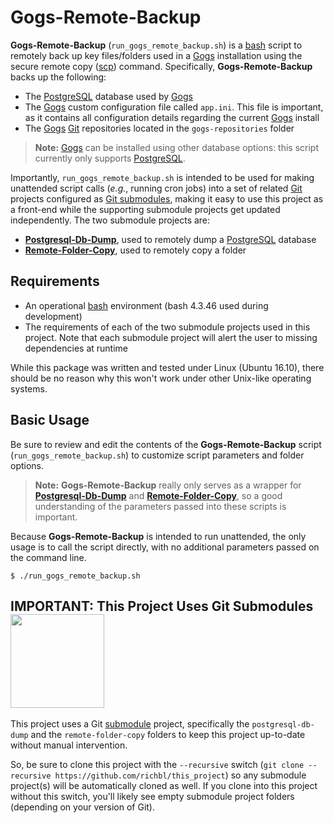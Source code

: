 # Gogs-Remote-Backup
**Gogs-Remote-Backup** (`run_gogs_remote_backup.sh`) is a [bash](https://en.wikipedia.org/wiki/Bash_%28Unix_shell%29) script to remotely back up key files/folders used in a [Gogs](https://gogs.io/) installation using the secure remote copy ([scp](http://man7.org/linux/man-pages/man1/scp.1.html)) command. Specifically, **Gogs-Remote-Backup** backs up the following:

- The [PostgreSQL](https://www.postgresql.org/) database used by [Gogs](https://gogs.io/)
- The [Gogs](https://gogs.io/) custom configuration file called `app.ini`. This file is important, as it contains all configuration details regarding the current [Gogs](https://gogs.io/) install
- The [Gogs](https://gogs.io/) [Git](https://git-scm.com/) repositories located in the `gogs-repositories` folder

> **Note:** [Gogs](https://gogs.io/) can be installed using other database options: this script currently only supports [PostgreSQL](https://www.postgresql.org/).

Importantly, `run_gogs_remote_backup.sh` is intended to be used for making unattended script calls (*e.g.*, running cron jobs) into a set of related [Git](https://git-scm.com/) projects configured as [Git submodules](https://git-scm.com/book/en/v2/Git-Tools-Submodules), making it easy to use this project as a front-end while the supporting submodule projects get updated independently. The two submodule projects are:

- [**Postgresql-Db-Dump**](https://github.com/richbl/postgresql-db-dump), used to remotely dump a [PostgreSQL](https://www.postgresql.org/) database
- [**Remote-Folder-Copy**](https://github.com/richbl/remote-folder-copy), used to remotely copy a folder

## Requirements

 - An operational [bash](https://en.wikipedia.org/wiki/Bash_%28Unix_shell%29) environment (bash 4.3.46 used during development)
 -  The requirements of each of the two submodule projects used in this project. Note that each submodule project will alert the user to missing dependencies at runtime

While this package was written and tested under Linux (Ubuntu 16.10), there should be no reason why this won't work under other Unix-like operating systems.

## Basic Usage

Be sure to review and edit the contents of the **Gogs-Remote-Backup** script (`run_gogs_remote_backup.sh`) to customize script parameters and folder options.

> **Note:** **Gogs-Remote-Backup** really only serves as a wrapper for [**Postgresql-Db-Dump**](https://github.com/richbl/postgresql-db-dump) and [**Remote-Folder-Copy**](https://github.com/richbl/remote-folder-copy), so a good understanding of the parameters passed into these scripts is important.

Because **Gogs-Remote-Backup** is intended to run unattended, the only usage is to call the script directly, with no additional parameters passed on the command line.

    $ ./run_gogs_remote_backup.sh
    

## IMPORTANT: This Project Uses Git Submodules <img src="https://user-images.githubusercontent.com/10182110/198916805-2c139481-8d92-4484-b92e-1d440df68045.jpg" width="150" />

This project uses a Git [submodule](https://git-scm.com/book/en/v2/Git-Tools-Submodules) project, specifically the `postgresql-db-dump` and the `remote-folder-copy` folders to keep this project up-to-date without manual intervention.

So, be sure to clone this project with the `--recursive` switch (`git clone --recursive https://github.com/richbl/this_project`) so any submodule project(s) will be automatically cloned as well. If you clone into this project without this switch, you'll likely see empty submodule project folders (depending on your version of Git).

